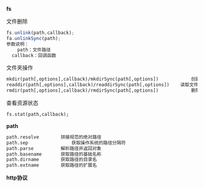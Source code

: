 **fs**

文件删除

```javascript
fs.unlink(path,callback);
fa.unlinkSync(path);
参数说明：
	path：文件路径
  callback：回调函数
```

文件夹操作

```txt
mkdir(path[,options],callback)/mkdirSync(path[,options])			创建文件夹
readdir(path[,options],callback)/readdirSync(path[,options])	读取文件夹
rmdir(path[,options],callback)/rmdirSync(path[,options])			删除文件夹
```

查看资源状态

```txt
fs.stat(path,callback);
```

**path**

```txt
path.resolve		拼接规范的绝对路径
path.sep				获取操作系统的路径分隔符
path.parse			解析路径并返回对象
path.basename		获取路径的基础名称
path.dirname		获取路径的目录名
path.extname		获取路径的扩展名
```

**http协议**

